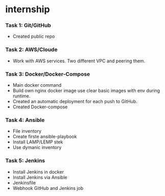 # internship

### Task 1: Git/GitHub
* Created public repo

### Task 2: AWS/Cloude
* Work with AWS services. Two different VPC and peering them.

### Task 3: Docker/Docker-Compose
* Main docker command
* Build own nginx docker image use clear basic images with env during runtime.
* Created an automatic deployment for each push to GitHub.
* Created Docker-compose

### Task 4: Ansible
* File inventory
* Create firste ansible-playbook
* Install LAMP/LEMP stek
* Use dymanic inventory

### Task 5: Jenkins
* Install Jenkins in docker
* Install Jenkins via Ansible
* Jenkinsfile
* Webhook GitHub and Jenkins job
